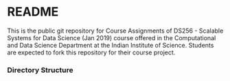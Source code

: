 # README #

This is the public git repository for Course Assignments of DS256 - Scalable Systems for Data Science (Jan 2019) course offered in the Computational and Data Science Department at the Indian Institute of Science. Students are expected to fork this repository for their course project. 

### Directory Structure ###


